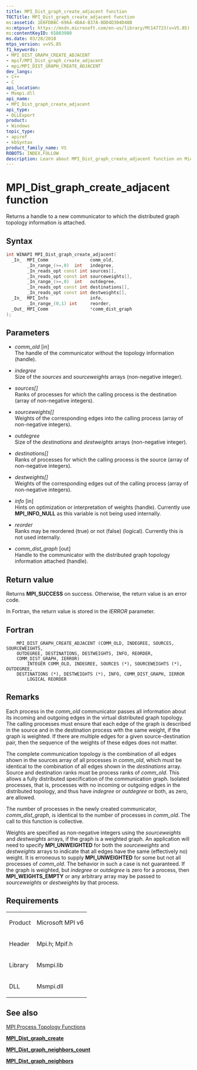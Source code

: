 ```yaml
---
title: MPI_Dist_graph_create_adjacent function
TOCTitle: MPI_Dist_graph_create_adjacent function
ms:assetid: 1E6FDB8C-6964-4DA4-837A-8DD4D304D48B
ms:mtpsurl: https://msdn.microsoft.com/en-us/library/Mt147723(v=VS.85)
ms:contentKeyID: 65803980
ms.date: 03/28/2018
mtps_version: v=VS.85
f1_keywords:
- MPI_DIST_GRAPH_CREATE_ADJACENT
- mpif/MPI_Dist_graph_create_adjacent
- mpi/MPI_DIST_GRAPH_CREATE_ADJACENT
dev_langs:
- C++
- C
api_location:
- Msmpi.dll
api_name:
- MPI_Dist_graph_create_adjacent
api_type:
- DLLExport
product:
- Windows
topic_type:
- apiref
- kbSyntax
product_family_name: VS
ROBOTS: INDEX,FOLLOW
description: Learn about MPI_Dist_graph_create_adjacent function on Microsoft MPI. Understand its syntax, parameters, return values, and usage in distributed graph topology.
---
```


# MPI\_Dist\_graph\_create\_adjacent function

Returns a handle to a new communicator to which the distributed graph topology information is attached.

## Syntax

``` c++
int WINAPI MPI_Dist_graph_create_adjacent(
  _In_  MPI_Comm                comm_old,
        _In_range_(>=,0)  int   indegree,
        _In_reads_opt const int sources[],
        _In_reads_opt const int sourceweights[],
        _In_range_(>=,0)  int   outdegree,
        _In_reads_opt const int destinations[],
        _In_reads_opt const int destweights[],
  _In_  MPI_Info                info,
        _In_range_(0,1) int     reorder,
  _Out_ MPI_Comm                *comm_dist_graph
);
```

## Parameters

  - *comm\_old* \[in\]  
    The handle of the communicator without the topology information (handle).

  - *indegree*  
    Size of the *sources* and *sourceweights* arrays (non-negative integer).

  - *sources\[\]*  
    Ranks of processes for which the calling process is the destination (array of non-negative integers).

  - *sourceweights\[\]*  
    Weights of the corresponding edges into the calling process (array of non-negative integers).

  - *outdegree*  
    Size of the *destinations* and *destweights* arrays (non-negative integer).

  - *destinations\[\]*  
    Ranks of processes for which the calling process is the source (array of non-negative integers).

  - *destweights\[\]*  
    Weights of the corresponding edges out of the calling process (array of non-negative integers).

  - *info* \[in\]  
    Hints on optimization or interpretation of weights (handle). Currently use **MPI\_INFO\_NULL** as this variable is not being used internally.

  - *reorder*  
    Ranks may be reordered (true) or not (false) (logical). Currently this is not used internally.

  - *comm\_dist\_graph* \[out\]  
    Handle to the communicator with the distributed graph topology information attached (handle).

## Return value

Returns **MPI\_SUCCESS** on success. Otherwise, the return value is an error code.

In Fortran, the return value is stored in the *IERROR* parameter.

## Fortran

``` FORTRAN
    MPI_DIST_GRAPH_CREATE_ADJACENT (COMM_OLD, INDEGREE, SOURCES, SOURCEWEIGHTS,
    OUTDEGREE, DESTINATIONS, DESTWEIGHTS, INFO, REORDER,
    COMM_DIST_GRAPH, IERROR)
        INTEGER COMM_OLD, INDEGREE, SOURCES (*), SOURCEWEIGHTS (*), OUTDEGREE,
    DESTINATIONS (*), DESTWEIGHTS (*), INFO, COMM_DIST_GRAPH, IERROR
        LOGICAL REORDER
```

## Remarks

Each process in the *comm\_old* communicator passes all information about its incoming and outgoing edges in the virtual distributed graph topology. The calling processes must ensure that each edge of the graph is described in the source and in the destination process with the same weight, if the graph is weighted. If there are multiple edges for a given source-destination pair, then the sequence of the weights of these edges does not matter.

The complete communication topology is the combination of all edges shown in the sources array of all processes in *comm\_old*, which must be identical to the combination of all edges shown in the *destinations* array. Source and destination ranks must be process ranks of *comm\_old*. This allows a fully distributed specification of the communication graph. Isolated processes, that is, processes with no incoming or outgoing edges in the distributed topology, and thus have *indegree* or *outdegree* or both, as zero, are allowed.

The number of processes in the newly created communicator, *comm\_dist\_graph*, is identical to the number of processes in *comm\_old*. The call to this function is collective.

Weights are specified as non-negative integers using the *sourceweights* and *destweights* arrays, if the graph is a weighted graph. An application will need to specify **MPI\_UNWEIGHTED** for both the *sourceweights* and *destweights* arrays to indicate that all edges have the same (effectively no) weight. It is erroneous to supply **MPI\_UNWEIGHTED** for some but not all processes of *comm\_old*. The behavior in such a case is not guaranteed. If the graph is weighted, but *indegree* or *outdegree* is zero for a process, then **MPI\_WEIGHTS\_EMPTY** or any arbitrary array may be passed to *sourceweights* or *destweights* by that process.

## Requirements

<table>
<colgroup>
<col  />
<col  />
</colgroup>
<tbody>
<tr class="odd">
<td><p>Product</p></td>
<td><p>Microsoft MPI v6</p></td>
</tr>
<tr class="even">
<td><p>Header</p></td>
<td>Mpi.h;
Mpif.h</td>
</tr>
<tr class="odd">
<td><p>Library</p></td>
<td>Msmpi.lib</td>
</tr>
<tr class="even">
<td><p>DLL</p></td>
<td>Msmpi.dll</td>
</tr>
</tbody>
</table>


## See also

[MPI Process Topology Functions](mpi-process-topology-functions.md)

[**MPI\_Dist\_graph\_create**](mpi-dist-graph-create-function.md)

[**MPI\_Dist\_graph\_neighbors\_count**](mpi-dist-graph-neighbors-count-function.md)

[**MPI\_Dist\_graph\_neighbors**](mpi-dist-graph-neighbors-function.md)

